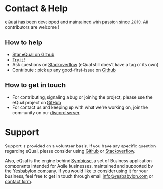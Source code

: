 # Contact & Help

eQual has been developed and maintained with passion since 2010.
All contributors are welcome !



## How to help 

* [Star eQual on Github](https://github.com/equalframework/equal)
* [Try it !](https://doc.equal.run/getting-started/installation/)
* Ask questions on [Stackoverflow](https://stackoverflow.com/questions/tagged/equal-framework) (eQual still does't have a tag of its own)
* Contribute : pick up any good-first-issue on [Github](https://github.com/equalframework/equal/issues)



## How to get in touch

* For contributing, signaling a bug or joining the project, please use the eQual project on [GitHub](https://github.com/equalframework/equal) 
* For contact us and keeping up with what we're working on, join the community on our [discord server](https://discord.gg/xNAXyhbYBp)



# Support

Support is provided on a volunteer basis. If you have any specific question regarding eQual, please consider using [Github](https://github.com/equalframework/equal/issues) or [Stackoverflow](https://stackoverflow.com/questions/tagged/equal-framework).



Also, eQual is the engine behind [Symbiose](https://github.com/yesbabylon/symbiose), a set of Business application components intended for Agile businesses, maintained and supported by the [Yesbabylon company](https://yesbabylon.com). If you would like to consider using it for your business, feel free to get in touch through email [info@yesbabylon.com](mailto:info@yesbabylon.com) or [contact form](https://yesbabylon.com/contact/).

